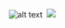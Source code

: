 
‎ ‎  ‎  ‎  ‎  ‎  ‎   ![alt text](https://files.catbox.moe/zrtdw3.gif)
‎  ![](https://komarev.com/ghpvc/?username=boothiIl&color=e22a1a&style=plastic&label=⌖&base=100)

